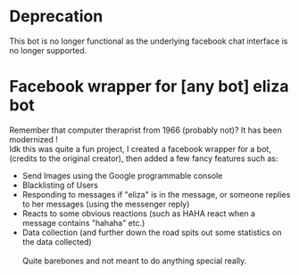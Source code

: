 # Deprecation
This bot is no longer functional as the underlying facebook chat interface is no longer supported. 

# Facebook wrapper for [any bot] eliza bot
Remember that computer theraprist from 1966 (probably not)? It has been modernized ! 
\
Idk this was quite a fun project, I created a facebook wrapper for a bot, (credits to the original creator), then added a few fancy features such as:

- Send Images using the Google programmable console
- Blacklisting of Users
- Responding to messages if "eliza" is in the message, or someone replies to her messages (using the messenger reply) 
- Reacts to some obvious reactions (such as HAHA react when a message contains "hahaha" etc.) 
- Data collection (and further down the road spits out some statistics on the data collected) 
\
\
Quite barebones and not meant to do anything special really. 
